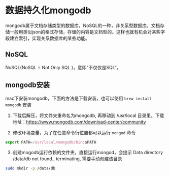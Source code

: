 
# 数据持久化mongodb
mongodb属于文档存储类型的数据库，NoSQL的一种，非关系型数据库。文档存储一般用类似json的格式存储，存储的内容是文档型的。这样也就有机会对某些字段建立索引，实现关系数据库的某些功能。

## NoSQL
NoSQL(NoSQL = Not Only SQL )，意即"不仅仅是SQL"。


## mongodb安装
mac下安装mongodb，下面的方法是下载安装，也可以使用 `brew install mongodb` 安装

1. 下载后解压，将文件夹重命名为mongodb, 再移动到 /usr/local 目录里。下载地址：https://www.mongodb.com/download-center/community

2. 修改环境变量，为了在任意命令行位置都可以运行 `mongod` 命令
  ```js
  export PATH=/usr/local/mongodb/bin:$PATH
  ```
3. 创建mogodb运行依赖的文件夹，直接运行mongod，会提示 Data directory /data/db not found., terminating, 需要手动创建该目录
  ```sh
  sudo mkdir -p /data/db
  ```
